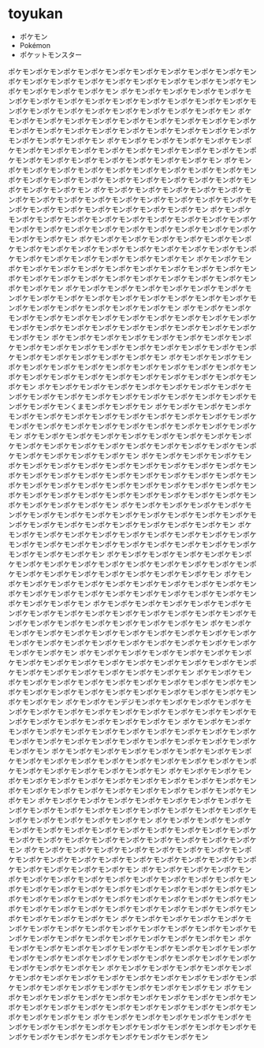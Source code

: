 # toyukan

- ポケモン
- Pokémon
- ポケットモンスター

ポケモンポケモンポケモンポケモンポケモンポケモンポケモンポケモンポケモンポケモンポケモンポケモンポケモンポケモンポケモンポケモンポケモンポケモンポケモンポケモンポケモンポケモン
ポケモンポケモンポケモンポケモンポケモンポケモンポケモンポケモンポケモンポケモンポケモンポケモンポケモンポケモンポケモンポケモンポケモンポケモンポケモンポケモンポケモンポケモン
ポケモンポケモンポケモンポケモンポケモンポケモンポケモンポケモンポケモンポケモンポケモンポケモンポケモンポケモンポケモンポケモンポケモンポケモンポケモンポケモンポケモンポケモン
ポケモンポケモンポケモンポケモンポケモンポケモンポケモンポケモンポケモンポケモンポケモンポケモンポケモンポケモンポケモンポケモンポケモンポケモンポケモンポケモンポケモンポケモン
ポケモンポケモンポケモンポケモンポケモンポケモンポケモンポケモンポケモンポケモンポケモンポケモンポケモンポケモンポケモンポケモンポケモンポケモンポケモンポケモンポケモンポケモン
ポケモンポケモンポケモンポケモンポケモンポケモンポケモンポケモンポケモンポケモンポケモンポケモンポケモンポケモンポケモンポケモンポケモンポケモンポケモンポケモンポケモンポケモン
ポケモンポケモンポケモンポケモンポケモンポケモンポケモンポケモンポケモンポケモンポケモンポケモンポケモンポケモンポケモンポケモンポケモンポケモンポケモンポケモンポケモンポケモン
ポケモンポケモンポケモンポケモンポケモンポケモンポケモンポケモンポケモンポケモンポケモンポケモンポケモンポケモンポケモンポケモンポケモンポケモンポケモンポケモンポケモンポケモン
ポケモンポケモンポケモンポケモンポケモンポケモンポケモンポケモンポケモンポケモンポケモンポケモンポケモンポケモンポケモンポケモンポケモンポケモンポケモンポケモンポケモンポケモン
ポケモンポケモンポケモンポケモンポケモンポケモンポケモンポケモンポケモンポケモンポケモンポケモンポケモンポケモンポケモンポケモンポケモンポケモンポケモンポケモンポケモンポケモン
ポケモンポケモンポケモンポケモンポケモンポケモンポケモンポケモンポケモンポケモンポケモンポケモンポケモンポケモンポケモンポケモンポケモンポケモンポケモンポケモンポケモンポケモン
ポケモンポケモンポケモンポケモンポケモンポケモンポケモンポケモンポケモンポケモンポケモンポケモンポケモンポケモンポケモンポケモンポケモンポケモンポケモンポケモンポケモンポケモン
ポケモンポケモンポケモンポケモンポケモンポケモンポケモンポケモンポケモンポケモンポケモンポケモンポケモンポケモンポケモンポケモンポケモンポケモンポケモンポケモンポケモンポケモン
ポケモンポケモンポケモンポケモンポケモンポケモンポケモンポケモンポケモンポケモンポケモンポケモンポケモンポケモンポケモンポケモンポケモンポケモンポケモンくまモンポケモンポケモン
ポケモンポケモンポケモンポケモンポケモンポケモンポケモンポケモンポケモンポケモンポケモンポケモンポケモンポケモンポケモンポケモンポケモンポケモンポケモンポケモンポケモンポケモン
ポケモンポケモンポケモンポケモンポケモンポケモンポケモンポケモンポケモンポケモンポケモンポケモンポケモンポケモンポケモンポケモンポケモンポケモンポケモンポケモンポケモンポケモン
ポケモンポケモンポケモンポケモンポケモンポケモンポケモンポケモンポケモンポケモンポケモンポケモンポケモンポケモンポケモンポケモンポケモンポケモンポケモンポケモンポケモンポケモン
ポケモンポケモンポケモンポケモンポケモンポケモンポケモンポケモンポケモンポケモンポケモンポケモンポケモンポケモンポケモンポケモンポケモンポケモンポケモンポケモンポケモンポケモン
ポケモンポケモンポケモンポケモンポケモンポケモンポケモンポケモンポケモンポケモンポケモンポケモンポケモンポケモンポケモンポケモンポケモンポケモンポケモンポケモンポケモンポケモン
ポケモンポケモンポケモンポケモンポケモンポケモンポケモンポケモンポケモンポケモンポケモンポケモンポケモンポケモンポケモンポケモンポケモンポケモンポケモンポケモンポケモンポケモン
ポケモンポケモンポケモンポケモンポケモンポケモンポケモンポケモンポケモンポケモンポケモンポケモンポケモンポケモンポケモンポケモンポケモンポケモンポケモンポケモンポケモンポケモン
ポケモンポケモンポケモンポケモンポケモンポケモンポケモンポケモンポケモンポケモンポケモンポケモンポケモンポケモンポケモンポケモンポケモンポケモンポケモンポケモンポケモンポケモン
ポケモンポケモンポケモンポケモンポケモンポケモンポケモンポケモンポケモンポケモンポケモンポケモンポケモンポケモンポケモンポケモンポケモンポケモンポケモンポケモンポケモンポケモン
ポケモンポケモンポケモンポケモンポケモンポケモンポケモンポケモンポケモンポケモンポケモンポケモンポケモンポケモンポケモンポケモンポケモンポケモンポケモンポケモンポケモンポケモン
ポケモンポケモンポケモンポケモンポケモンポケモンポケモンポケモンポケモンポケモンポケモンポケモンポケモンポケモンポケモンポケモンポケモンポケモンポケモンポケモンポケモンポケモン
ポケモンポケモンポケモンポケモンポケモンポケモンポケモンポケモンポケモンポケモンポケモンポケモンポケモンポケモンポケモンポケモンポケモンポケモンポケモンポケモンポケモンポケモン
ポケモンポケモンデジモンポケモンポケモンポケモンポケモンポケモンポケモンポケモンポケモンポケモンポケモンポケモンポケモンポケモンポケモンポケモンポケモンポケモンポケモンポケモン
ポケモンポケモンポケモンポケモンポケモンポケモンポケモンポケモンポケモンポケモンポケモンポケモンポケモンポケモンポケモンポケモンポケモンポケモンポケモンポケモンポケモンポケモン
ポケモンポケモンポケモンポケモンポケモンポケモンポケモンポケモンポケモンポケモンポケモンポケモンポケモンポケモンポケモンポケモンポケモンポケモンポケモンポケモンポケモンポケモン
ポケモンポケモンポケモンポケモンポケモンポケモンポケモンポケモンポケモンポケモンポケモンポケモンポケモンポケモンポケモンポケモンポケモンポケモンポケモンポケモンポケモンポケモン
ポケモンポケモンポケモンポケモンポケモンポケモンポケモンポケモンポケモンポケモンポケモンポケモンポケモンポケモンポケモンポケモンポケモンポケモンポケモンポケモンポケモンポケモン
ポケモンポケモンポケモンポケモンポケモンポケモンポケモンポケモンポケモンポケモンポケモンポケモンポケモンポケモンポケモンポケモンポケモンポケモンポケモンポケモンポケモンポケモン
ポケモンポケモンポケモンポケモンポケモンポケモンポケモンポケモンポケモンポケモンポケモンポケモンポケモンポケモンポケモンポケモンポケモンポケモンポケモンポケモンポケモンポケモン
ポケモンポケモンポケモンポケモンポケモンポケモンポケモンポケモンポケモンポケモンポケモンポケモンポケモンポケモンポケモンポケモンポケモンポケモンポケモンポケモンポケモンポケモン
ポケモンポケモンポケモンポケモンポケモンポケモンポケモンポケモンポケモンポケモンポケモンポケモンポケモンポケモンポケモンポケモンポケモンポケモンポケモンポケモンポケモンポケモン
ポケモンポケモンポケモンポケモンポケモンポケモンポケモンポケモンポケモンポケモンポケモンポケモンポケモンポケモンポケモンポケモンポケモンポケモンポケモンポケモンポケモンポケモン
ポケモンポケモンポケモンポケモンポケモンポケモンポケモンポケモンポケモンポケモンポケモンポケモンポケモンポケモンポケモンポケモンポケモンポケモンポケモンポケモンポケモンポケモン
ポケモンポケモンポケモンポケモンポケモンポケモンポケモンポケモンポケモンポケモンポケモンポケモンポケモンポケモンポケモンポケモンポケモンポケモンポケモンポケモンポケモンポケモン
ポケモンポケモンポケモンポケモンポケモンポケモンポケモンポケモンポケモンポケモンポケモンポケモンポケモンポケモンポケモンポケモンポケモンポケモンポケモンポケモンポケモンポケモン
ポケモンポケモンポケモンポケモンポケモンポケモンポケモンポケモンポケモンポケモンポケモンポケモンポケモンポケモンポケモンポケモンポケモンポケモンポケモンポケモンポケモンポケモン







